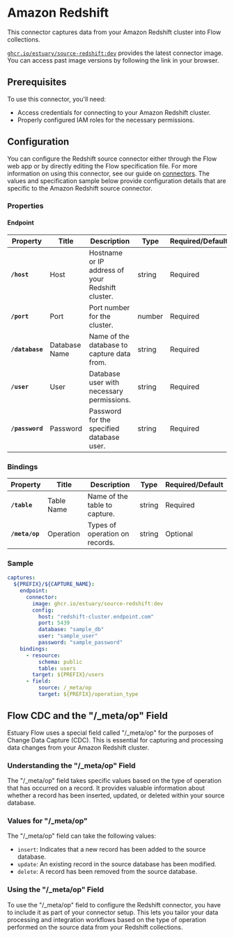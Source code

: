 # Amazon Redshift

This connector captures data from your Amazon Redshift cluster into Flow collections.

[`ghcr.io/estuary/source-redshift:dev`](https://ghcr.io/estuary/source-redshift:dev) provides the latest connector image. You can access past image versions by following the link in your browser.

## Prerequisites

To use this connector, you'll need:

- Access credentials for connecting to your Amazon Redshift cluster.
- Properly configured IAM roles for the necessary permissions.

## Configuration

You can configure the Redshift source connector either through the Flow web app or by directly editing the Flow specification file. For more information on using this connector, see our guide on [connectors](https://docs.estuary.dev/concepts/connectors/#using-connectors). The values and specification sample below provide configuration details that are specific to the Amazon Redshift source connector.

### Properties

#### Endpoint

| Property        | Title         | Description                                                  | Type    | Required/Default       |
|-----------------|---------------|--------------------------------------------------------------|---------|------------------------|
| **`/host`**     | Host          | Hostname or IP address of your Redshift cluster.             | string  | Required               |
| **`/port`**     | Port          | Port number for the cluster.                                 | number  | Required               |
| **`/database`** | Database Name | Name of the database to capture data from.                   | string  | Required               |
| **`/user`**     | User          | Database user with necessary permissions.                    | string  | Required               |
| **`/password`** | Password      | Password for the specified database user.                    | string  | Required               |

### Bindings

| Property          | Title      | Description                    | Type    | Required/Default       |
| ----------------- | ---------- | ------------------------------ | ------- | ---------------------- |
| **`/table`**      | Table Name | Name of the table to capture.   | string  | Required               |
| **`/meta/op`**    | Operation  | Types of operation on records. | string | Optional              |

### Sample

```yaml
captures:
  ${PREFIX}/${CAPTURE_NAME}:
    endpoint:
      connector:
        image: ghcr.io/estuary/source-redshift:dev
        config:
          host: "redshift-cluster.endpoint.com"
          port: 5439
          database: "sample_db"
          user: "sample_user"
          password: "sample_password"
    bindings:
      - resource:
          schema: public
          table: users
        target: ${PREFIX}/users
      - field:
          source: /_meta/op
          target: ${PREFIX}/operation_type
```

## Flow CDC and the "/_meta/op" Field

Estuary Flow uses a special field called "/_meta/op" for the purposes of Change Data Capture (CDC). This is essential for capturing and processing data changes from your Amazon Redshift cluster.

### Understanding the "/_meta/op" Field

The "/_meta/op" field takes specific values based on the type of operation that has occurred on a record. It provides valuable information about whether a record has been inserted, updated, or deleted within your source database.

### Values for "/_meta/op"

The "/_meta/op" field can take the following values:

- `insert`: Indicates that a new record has been added to the source database.
- `update`: An existing record in the source database has been modified.
- `delete`: A record has been removed from the source database.

### Using the "/_meta/op" Field

To use the "/_meta/op" field to configure the Redshift connector, you have to include it as part of your connector setup. This lets you tailor your data processing and integration workflows based on the type of operation performed on the source data from your Redshift collections.
